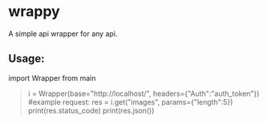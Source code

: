 # wrappy
A simple api wrapper for any api.

## Usage: 
import Wrapper from main

> i = Wrapper(base="http://localhost/", headers={"Auth":"auth_token"})
> #example request:
> res = i.get("images", params={"length":5})
> print(res.status_code)
> print(res.json())
